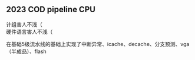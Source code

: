 2023 COD pipeline CPU
---------------

计组害人不浅（    
硬件语言害人不浅（    

在基础5级流水线的基础上实现了中断异常、icache、decache、分支预测、vga（半成品）、flash
